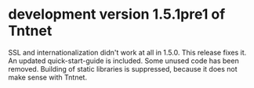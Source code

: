 development version 1.5.1pre1 of Tntnet
=======================================


SSL and internationalization didn't work at all in 1.5.0. This release fixes it. An updated quick-start-guide is included. Some unused code has been removed. Building of static libraries is suppressed, because it does not make sense with Tntnet.

